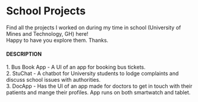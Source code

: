 # School Projects
 
Find all the projects I worked on during my time in school (University of Mines and Technology, GH) here!\
Happy to have you explore them. Thanks.



  
<h4>DESCRIPTION</h4>
1. Bus Book App - A UI of an app for booking bus tickets. <br />
2. StuChat - A chatbot for University students to lodge complaints and discuss school issues with authorities. <br />
3. DocApp - Has the UI of an app made for doctors to get in touch with their patients and mange their profiles. App runs on both smartwatch and tablet.

